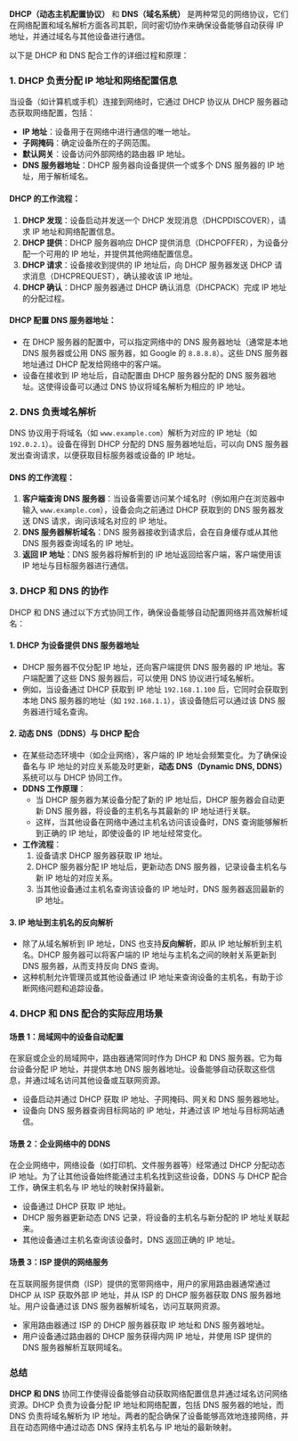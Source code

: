 **DHCP（动态主机配置协议）** 和 **DNS（域名系统）** 是两种常见的网络协议，它们在网络配置和域名解析方面各司其职，同时密切协作来确保设备能够自动获得 IP 地址，并通过域名与其他设备进行通信。

以下是 DHCP 和 DNS 配合工作的详细过程和原理：

### 1. **DHCP 负责分配 IP 地址和网络配置信息**

当设备（如计算机或手机）连接到网络时，它通过 DHCP 协议从 DHCP 服务器动态获取网络配置，包括：
- **IP 地址**：设备用于在网络中进行通信的唯一地址。
- **子网掩码**：确定设备所在的子网范围。
- **默认网关**：设备访问外部网络的路由器 IP 地址。
- **DNS 服务器地址**：DHCP 服务器向设备提供一个或多个 DNS 服务器的 IP 地址，用于解析域名。

#### DHCP 的工作流程：
1. **DHCP 发现**：设备启动并发送一个 DHCP 发现消息（DHCPDISCOVER），请求 IP 地址和网络配置信息。
2. **DHCP 提供**：DHCP 服务器响应 DHCP 提供消息（DHCPOFFER），为设备分配一个可用的 IP 地址，并提供其他网络配置信息。
3. **DHCP 请求**：设备接收到提供的 IP 地址后，向 DHCP 服务器发送 DHCP 请求消息（DHCPREQUEST），确认接收该 IP 地址。
4. **DHCP 确认**：DHCP 服务器通过 DHCP 确认消息（DHCPACK）完成 IP 地址的分配过程。

#### DHCP 配置 DNS 服务器地址：
- 在 DHCP 服务器的配置中，可以指定网络中的 DNS 服务器地址（通常是本地 DNS 服务器或公用 DNS 服务器，如 Google 的 `8.8.8.8`）。这些 DNS 服务器地址通过 DHCP 配发给网络中的客户端。
- 设备在接收到 IP 地址后，自动配置由 DHCP 服务器分配的 DNS 服务器地址。这使得设备可以通过 DNS 协议将域名解析为相应的 IP 地址。

### 2. **DNS 负责域名解析**

DNS 协议用于将域名（如 `www.example.com`）解析为对应的 IP 地址（如 `192.0.2.1`）。设备在得到 DHCP 分配的 DNS 服务器地址后，可以向 DNS 服务器发出查询请求，以便获取目标服务器或设备的 IP 地址。

#### DNS 的工作流程：
1. **客户端查询 DNS 服务器**：当设备需要访问某个域名时（例如用户在浏览器中输入 `www.example.com`），设备会向之前通过 DHCP 获取到的 DNS 服务器发送 DNS 请求，询问该域名对应的 IP 地址。
2. **DNS 服务器解析域名**：DNS 服务器接收到请求后，会在自身缓存或从其他 DNS 服务器查询域名的 IP 地址。
3. **返回 IP 地址**：DNS 服务器将解析到的 IP 地址返回给客户端，客户端使用该 IP 地址与目标服务器进行通信。

### 3. **DHCP 和 DNS 的协作**

DHCP 和 DNS 通过以下方式协同工作，确保设备能够自动配置网络并高效解析域名：

#### 1. **DHCP 为设备提供 DNS 服务器地址**
- DHCP 服务器不仅分配 IP 地址，还向客户端提供 DNS 服务器的 IP 地址。客户端配置了这些 DNS 服务器后，可以使用 DNS 协议进行域名解析。
- 例如，当设备通过 DHCP 获取到 IP 地址 `192.168.1.100` 后，它同时会获取到本地 DNS 服务器的地址（如 `192.168.1.1`），该设备随后可以通过该 DNS 服务器进行域名查询。

#### 2. **动态 DNS（DDNS）与 DHCP 配合**
- 在某些动态环境中（如企业网络），客户端的 IP 地址会频繁变化。为了确保设备名与 IP 地址的对应关系能及时更新，**动态 DNS（Dynamic DNS, DDNS）** 系统可以与 DHCP 协同工作。
- **DDNS 工作原理**：
    - 当 DHCP 服务器为某设备分配了新的 IP 地址后，DHCP 服务器会自动更新 DNS 服务器，将设备的主机名与其最新的 IP 地址进行关联。
    - 这样，当其他设备在网络中通过主机名访问该设备时，DNS 查询能够解析到正确的 IP 地址，即使设备的 IP 地址经常变化。
- **工作流程**：
    1. 设备请求 DHCP 服务器获取 IP 地址。
    2. DHCP 服务器分配 IP 地址后，更新动态 DNS 服务器，记录设备主机名与新 IP 地址的对应关系。
    3. 当其他设备通过主机名查询该设备的 IP 地址时，DNS 服务器返回最新的 IP 地址。

#### 3. **IP 地址到主机名的反向解析**
- 除了从域名解析到 IP 地址，DNS 也支持**反向解析**，即从 IP 地址解析到主机名。DHCP 服务器可以将客户端的 IP 地址与主机名之间的映射关系更新到 DNS 服务器，从而支持反向 DNS 查询。
- 这种机制允许管理员或其他设备通过 IP 地址来查询设备的主机名，有助于诊断网络问题和追踪设备。

### 4. **DHCP 和 DNS 配合的实际应用场景**

#### 场景 1：局域网中的设备自动配置
在家庭或企业的局域网中，路由器通常同时作为 DHCP 和 DNS 服务器。它为每台设备分配 IP 地址，并提供本地 DNS 服务器地址。设备能够自动获取这些信息，并通过域名访问其他设备或互联网资源。
- 设备启动并通过 DHCP 获取 IP 地址、子网掩码、网关和 DNS 服务器地址。
- 设备向 DNS 服务器查询目标网站的 IP 地址，并通过该 IP 地址与目标网站通信。

#### 场景 2：企业网络中的 DDNS
在企业网络中，网络设备（如打印机、文件服务器等）经常通过 DHCP 分配动态 IP 地址。为了让其他设备始终能通过主机名找到这些设备，DDNS 与 DHCP 配合工作，确保主机名与 IP 地址的映射保持最新。
- 设备通过 DHCP 获取 IP 地址。
- DHCP 服务器更新动态 DNS 记录，将设备的主机名与新分配的 IP 地址关联起来。
- 其他设备通过主机名查询该设备时，DNS 返回正确的 IP 地址。

#### 场景 3：ISP 提供的网络服务
在互联网服务提供商（ISP）提供的宽带网络中，用户的家用路由器通常通过 DHCP 从 ISP 获取外部 IP 地址，并从 ISP 的 DHCP 服务器获取 DNS 服务器地址。用户设备通过该 DNS 服务器解析域名，访问互联网资源。
- 家用路由器通过 ISP 的 DHCP 服务器获取 IP 地址和 DNS 服务器地址。
- 用户设备通过路由器的 DHCP 服务获得内网 IP 地址，并使用 ISP 提供的 DNS 服务器解析互联网域名。

### 总结

**DHCP 和 DNS** 协同工作使得设备能够自动获取网络配置信息并通过域名访问网络资源。DHCP 负责为设备分配 IP 地址和网络配置，包括 DNS 服务器的地址，而 DNS 负责将域名解析为 IP 地址。两者的配合确保了设备能够高效地连接网络，并且在动态网络中通过动态 DNS 保持主机名与 IP 地址的最新映射。
